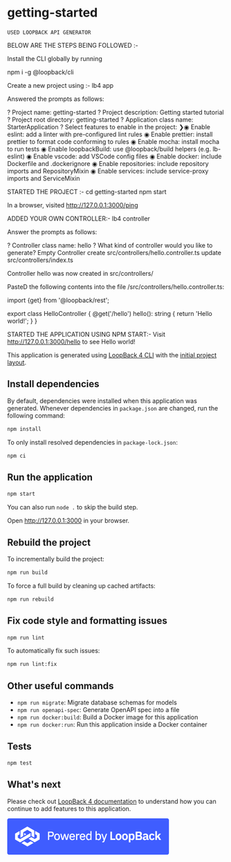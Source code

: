 # getting-started

`USED LOOPBACK API GENERATOR`

BELOW ARE THE STEPS BEING FOLLOWED :-

Install the CLI globally by running

npm i -g @loopback/cli

Create a new project using :- lb4 app

Answered the prompts as follows:

? Project name: getting-started
? Project description: Getting started tutorial
? Project root directory: getting-started
? Application class name: StarterApplication
? Select features to enable in the project:
❯◉ Enable eslint: add a linter with pre-configured lint rules
◉ Enable prettier: install prettier to format code conforming to rules
◉ Enable mocha: install mocha to run tests
◉ Enable loopbackBuild: use @loopback/build helpers (e.g. lb-eslint)
◉ Enable vscode: add VSCode config files
◉ Enable docker: include Dockerfile and .dockerignore
◉ Enable repositories: include repository imports and RepositoryMixin
◉ Enable services: include service-proxy imports and ServiceMixin

STARTED THE PROJECT :-
cd getting-started
npm start

In a browser, visited http://127.0.0.1:3000/ping

ADDED YOUR OWN CONTROLLER:-
lb4 controller

Answer the prompts as follows:

? Controller class name: hello
? What kind of controller would you like to generate? Empty Controller
create src/controllers/hello.controller.ts
update src/controllers/index.ts

Controller hello was now created in src/controllers/

PasteD the following contents into the file /src/controllers/hello.controller.ts:

import {get} from '@loopback/rest';

export class HelloController {
@get('/hello')
hello(): string {
return 'Hello world!';
}
}

STARTED THE APPLICATION USING NPM START:-
Visit http://127.0.0.1:3000/hello to see Hello world!

This application is generated using [LoopBack 4 CLI](https://loopback.io/doc/en/lb4/Command-line-interface.html) with the
[initial project layout](https://loopback.io/doc/en/lb4/Loopback-application-layout.html).

## Install dependencies

By default, dependencies were installed when this application was generated.
Whenever dependencies in `package.json` are changed, run the following command:

```sh
npm install
```

To only install resolved dependencies in `package-lock.json`:

```sh
npm ci
```

## Run the application

```sh
npm start
```

You can also run `node .` to skip the build step.

Open http://127.0.0.1:3000 in your browser.

## Rebuild the project

To incrementally build the project:

```sh
npm run build
```

To force a full build by cleaning up cached artifacts:

```sh
npm run rebuild
```

## Fix code style and formatting issues

```sh
npm run lint
```

To automatically fix such issues:

```sh
npm run lint:fix
```

## Other useful commands

- `npm run migrate`: Migrate database schemas for models
- `npm run openapi-spec`: Generate OpenAPI spec into a file
- `npm run docker:build`: Build a Docker image for this application
- `npm run docker:run`: Run this application inside a Docker container

## Tests

```sh
npm test
```

## What's next

Please check out [LoopBack 4 documentation](https://loopback.io/doc/en/lb4/) to
understand how you can continue to add features to this application.

[![LoopBack](<https://github.com/loopbackio/loopback-next/raw/master/docs/site/imgs/branding/Powered-by-LoopBack-Badge-(blue)-@2x.png>)](http://loopback.io/)
